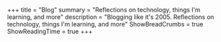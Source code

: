 +++
title = "Blog"
summary = "Reflections on technology, things I'm learning, and more"
description = "Blogging like it's 2005. Reflections on technology, things I'm learning, and more"
ShowBreadCrumbs = true
ShowReadingTime = true
+++
